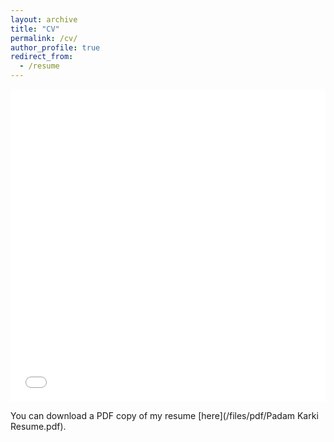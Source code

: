```yaml
---
layout: archive
title: "CV"
permalink: /cv/
author_profile: true
redirect_from:
  - /resume
---
```


<iframe src="/files/pdf/Padam Karki Resume.pdf" width="100%" height="500" frameborder="no" border="0" marginwidth="0" marginheight="0"></iframe>

You can download a PDF copy of my resume [here](/files/pdf/Padam Karki Resume.pdf).
